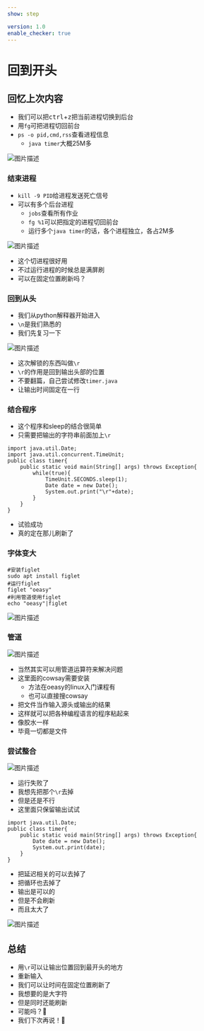 ```yaml
---
show: step

version: 1.0
enable_checker: true
---
```


# 回到开头

## 回忆上次内容

- 我们可以把<kbd>ctrl</kbd>+<kbd>z</kbd>把当前进程切换到后台
- 用`fg`可把进程切回前台
- `ps -o pid,cmd,rss`查看进程信息
	- `java timer`大概25M多

![图片描述](https://doc.shiyanlou.com/courses/uid1190679-20210313-1615646066006)

### 结束进程
- `kill -9 PID`给进程发送死亡信号
- 可以有多个后台进程
	- `jobs`查看所有作业
	- `fg %1`可以把指定的进程切回前台
	- 运行多个`java timer`的话，各个进程独立，各占2M多

![图片描述](https://doc.shiyanlou.com/courses/uid1190679-20210313-1615646144732)

- 这个切进程很好用
- 不过运行进程的时候总是满屏刷
- 可以在固定位置刷新吗？

### 回到从头

- 我们从python解释器开始进入
- `\n`是我们熟悉的
- 我们先复习一下

![图片描述](https://doc.shiyanlou.com/courses/uid1190679-20210313-1615646493593)

- 这次解锁的东西叫做`\r`
- `\r`的作用是回到输出头部的位置
- 不要翻篇，自己尝试修改`timer.java`
- 让输出时间固定在一行

### 结合程序

- 这个程序和sleep的结合很简单 
- 只需要把输出的字符串前面加上`\r`

```
import java.util.Date;
import java.util.concurrent.TimeUnit;
public class timer{
    public static void main(String[] args) throws Exception{
        while(true){
            TimeUnit.SECONDS.sleep(1);
            Date date = new Date();
            System.out.print("\r"+date);
        }
    }
}
```

- 试验成功
- 真的定在那儿刷新了



### 字体变大

```
#安装figlet
sudo apt install figlet
#运行figlet
figlet "oeasy"
#利用管道使用figlet
echo "oeasy"|figlet
```

![图片描述](https://doc.shiyanlou.com/courses/uid1190679-20210306-1614987482170)

### 管道


![图片描述](https://doc.shiyanlou.com/courses/uid1190679-20210224-1614171987291)

- 当然其实可以用管道运算符来解决问题
- 这里面的cowsay需要安装
	- 方法在oeasy的linux入门课程有
	- 也可以直接搜cowsay
- 把文件当作输入源头或输出的结果
- 这样就可以把各种编程语言的程序粘起来
- 像胶水一样
- 毕竟一切都是文件


### 尝试整合

![图片描述](https://doc.shiyanlou.com/courses/uid1190679-20210313-1615646735201)

- 运行失败了
- 我想先把那个`\r`去掉
- 但是还是不行
- 这里面只保留输出试试

```
import java.util.Date;
public class timer{
    public static void main(String[] args) throws Exception{
        Date date = new Date();
        System.out.print(date);
    }
}
```
- 把延迟相关的可以去掉了
- 把循环也去掉了
- 输出是可以的
- 但是不会刷新
- 而且太大了

![图片描述](https://doc.shiyanlou.com/courses/uid1190679-20210313-1615646898884)

## 总结

- 用`\r`可以让输出位置回到最开头的地方
- 重新输入
- 我们可以让时间在固定位置刷新了
- 我想要的是大字符
- 但是同时还能刷新
- 可能吗？🤔
- 我们下次再说！👋